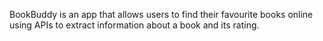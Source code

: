BookBuddy is an app that allows users to find their favourite books online using APIs to extract information about a book and its rating.
